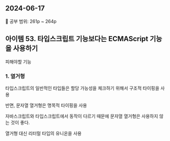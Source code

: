 ## 2024-06-17

📖 공부 범위: 261p ~ 264p

## 아이템 53. 타입스크립트 기능보다는 ECMAScript 기능을 사용하기

피해야할 기능

### 1. 열거형

타입스크립트의 일반적인 타입들은 할당 가능성을 체크하기 위해서 구조적 타이핑을 사용

반면, 문자열 열거형은 명목적 타이핑을 사용

자바스크립트와 타입스크립트에서 동작이 다르기 때문에 문자열 열거형은 사용하지 않는 것이 좋다.

열거형 대신 리터럴 타입의 유니온을 사용
